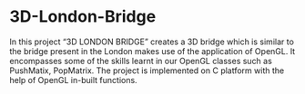# 3D-London-Bridge
 In this project “3D LONDON BRIDGE” creates a 3D bridge which is similar to the bridge present in the London makes use of the application of OpenGL. It encompasses some of the skills learnt in our OpenGL classes such as PushMatix, PopMatrix. The project is implemented on C platform with the help of OpenGL in-built functions.

   
